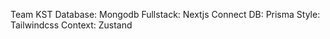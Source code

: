 Team KST
Database: Mongodb
Fullstack: Nextjs
Connect DB: Prisma
Style: Tailwindcss
Context: Zustand
